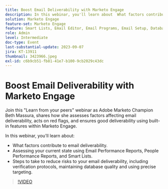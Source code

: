 ```yaml
---
title: Boost Email Deliverability with Marketo Engage
description: In this webinar, you'll learn about  What factors contribute to email deliverability.  Assessing your current state using Email Performance Reports, People Performance Reports, and Smart Lists.  Steps to take to reduce risks to your email deliverability, including verification protocols, maintaining database quality and using precise targeting.
solution: Marketo Engage
feature-set: Marketo Engage
feature: Smart Lists, Email Editor, Email Programs, Email Setup, Database, Target Account Management, Deliverability, Performance Insights
role: Admin
level: Intermediate
doc-type: Event
last-substantial-update: 2023-09-07
jira: KT-13911
thumbnail: 3423966.jpeg
exl-id: c6b9cb51-fb81-41e7-b100-9cb2029c43dc
---
```

# Boost Email Deliverability with Marketo Engage

Join this "Learn from your peers" webinar as Adobe Marketo Champion Beth Massura, shares how she assesses factors affecting email deliverability, acts on red flags, and ensures good deliverability using built-in features within Marketo Engage.

In this webinar, you'll learn about:

* What factors contribute to email deliverability.
* Assessing your current state using Email Performance Reports, People Performance Reports, and Smart Lists.
* Steps to take to reduce risks to your email deliverability, including verification protocols, maintaining database quality and using precise targeting.

>[!VIDEO](https://video.tv.adobe.com/v/3423966/?learn=on)
